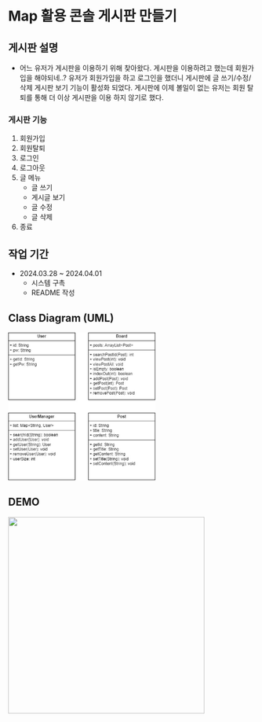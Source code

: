 # Map 활용 콘솔 게시판 만들기

## 게시판 설명
* 어느 유저가 게시판을 이용하기 위해 찾아왔다. 게시판을 이용하려고 했는데 회원가입을 해야되네..? 유저가 회원가입을 하고 로그인을 했더니 게시판에 글 쓰기/수정/삭제 게시판 보기 기능이 활성화 되었다. 게시판에 이제 볼일이 없는 유저는 회원 탈퇴를 통해 더 이상 게시판을 이용 하지 않기로 했다.

### 게시판 기능
1. 회원가입
2. 회원탈퇴
3. 로그인
4. 로그아웃
5. 글 메뉴
    * 글 쓰기
    * 게시글 보기
    * 글 수정
    * 글 삭제
6. 종료

## 작업 기간
* 2024.03.28 ~ 2024.04.01
  * 시스템 구촉
  * README 작성

## Class Diagram (UML)
<img src = "https://github.com/mingikim-giv/noticeboard/blob/master/images/%EA%B2%8C%EC%8B%9C%ED%8C%90.jpg?raw=true" width = "300px" height = "300px">

## DEMO
<img src = "https://github.com/mingikim-giv/noticeboard/blob/master/images/DEMO.gif?raw=true" width = "400px" height = "400px">
